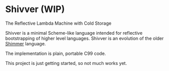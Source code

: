
# Shivver (WIP)

The Reflective Lambda Machine with Cold Storage

Shivver is a minimal Scheme-like language intended for reflective bootstrapping
of higher level languages. Shivver is an evolution of the older
[Shimmer](https://github.com/discus-lang/shimmer) language.

The implementation is plain, portable C99 code.

This project is just getting started, so not much works yet.

